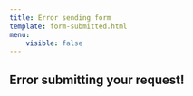 ```yaml
---
title: Error sending form
template: form-submitted.html
menu: 
    visible: false
---
```


## Error submitting your request!